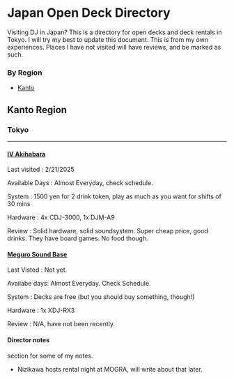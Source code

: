 # Japan Open Deck Directory

Visiting DJ in Japan? This is a directory for open decks and deck rentals in Tokyo.
I will try my best to update this document. This is from my own experiences. Places I have not visited will have reviews, and be marked as such.

### By Region

 - [Kanto](#kanto-region)

## Kanto Region

### Tokyo


------------------------

#### [IV Akihabara](https://x.com/iv_akiba)
 Last visited   : 2/21/2025
 
 Available Days : Almost Everyday, check schedule.

 System         :  1500 yen for 2 drink token, play as much as you want for shifts of 30 mins

 Hardware       : 4x CDJ-3000, 1x DJM-A9

 Review : Solid hardware, solid soundsystem. Super cheap price, good drinks. They have board games. No food though.

 #### [Meguro Sound Base](https://potofu.me/soundbasemeguro)

 Last Visted : Not yet.

 Availabe days: Almost Everyday. Check Schedule.

 System : Decks are free (but you should buy something, though!)

 Hardware : 1x XDJ-RX3

 Review : N/A, have not been recently.







 #### Director notes

 section for some of my notes.

 - Nizikawa hosts rental night at MOGRA, will write about that later.







